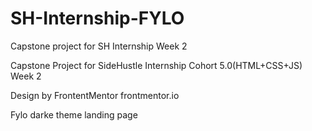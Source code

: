 # SH-Internship-FYLO
Capstone project for SH Internship Week 2

Capstone Project for SideHustle Internship Cohort 5.0(HTML+CSS+JS) Week 2

Design by FrontentMentor frontmentor.io

Fylo darke theme landing page
